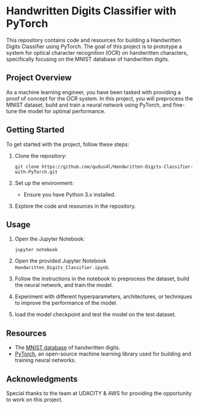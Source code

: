 # Handwritten Digits Classifier with PyTorch

This repository contains code and resources for building a Handwritten Digits Classifier using PyTorch. The goal of this project is to prototype a system for optical character recognition (OCR) on handwritten characters, specifically focusing on the MNIST database of handwritten digits.

## Project Overview

As a machine learning engineer, you have been tasked with providing a proof of concept for the OCR system. In this project, you will preprocess the MNIST dataset, build and train a neural network using PyTorch, and fine-tune the model for optimal performance.

## Getting Started

To get started with the project, follow these steps:

1. Clone the repository:
   ```
   git clone https://github.com/qudus4l/Handwritten-Digits-Classifier-with-PyTorch.git
   ```

2. Set up the environment:
   - Ensure you have Python 3.x installed.

3. Explore the code and resources in the repository.

## Usage

1. Open the Jupyter Notebook:
   ```
   jupyter notebook
   ```

2. Open the provided Jupyter Notebook `Handwritten_Digits_Classifier.ipynb`.

3. Follow the instructions in the notebook to preprocess the dataset, build the neural network, and train the model.

4. Experiment with different hyperparameters, architectures, or techniques to improve the performance of the model.

5. load the model checkpoint and test the model on the test dataset.

## Resources

- The [MNIST database](http://yann.lecun.com/exdb/mnist/) of handwritten digits.
- [PyTorch](https://pytorch.org/), an open-source machine learning library used for building and training neural networks.

## Acknowledgments

Special thanks to the team at UDACITY & AWS for providing the opportunity to work on this project.
